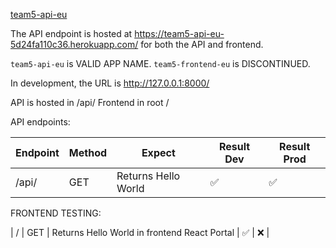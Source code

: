 [team5-api-eu](https://team5-api-eu-5d24fa110c36.herokuapp.com/)

The API endpoint is hosted at https://team5-api-eu-5d24fa110c36.herokuapp.com/ for both the API and frontend.

`team5-api-eu` is VALID APP NAME.
`team5-frontend-eu` is DISCONTINUED.

In development, the URL is http://127.0.0.1:8000/

API is hosted in /api/
Frontend in root /

API endpoints:

| Endpoint | Method | Expect | Result Dev | Result Prod |
|----------|--------|---------|------------|-------------|
| /api/    | GET    | Returns Hello World | ✅ | ✅  |

FRONTEND TESTING:

| /        | GET    | Returns Hello World in frontend React Portal | ✅ | ❌ |